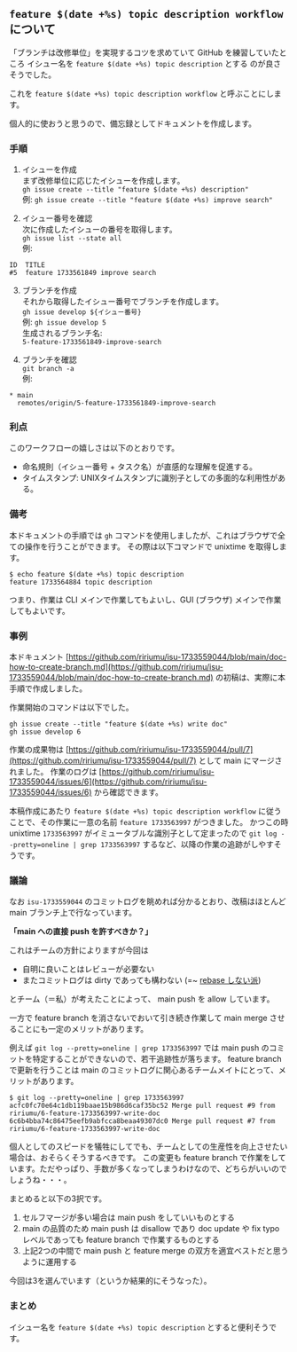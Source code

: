 ## `feature $(date +%s) topic description workflow` について

「ブランチは改修単位」を実現するコツを求めていて GitHub を練習していたところ
イシュー名を `feature $(date +%s) topic description` とする
のが良さそうでした。

これを `feature $(date +%s) topic description workflow` と呼ぶことにします。

個人的に使おうと思うので、備忘録としてドキュメントを作成します。


### 手順

1. イシューを作成  
まず改修単位に応じたイシューを作成します。  
`gh issue create --title "feature $(date +%s) description"`  
例: `gh issue create --title "feature $(date +%s) improve search"`

2. イシュー番号を確認  
次に作成したイシューの番号を取得します。  
`gh issue list --state all`  
例:  
```
ID  TITLE
#5  feature 1733561849 improve search
```

3. ブランチを作成  
それから取得したイシュー番号でブランチを作成します。  
`gh issue develop ${イシュー番号}`  
例: `gh issue develop 5`  
生成されるブランチ名:  
`5-feature-1733561849-improve-search`

4. ブランチを確認  
`git branch -a`  
例:  
```
* main
  remotes/origin/5-feature-1733561849-improve-search
```


### 利点

このワークフローの嬉しさは以下のとおりです。

- 命名規則（イシュー番号 + タスク名）が直感的な理解を促進する。
- タイムスタンプ: UNIXタイムスタンプに識別子としての多面的な利用性がある。


### 備考

本ドキュメントの手順では  `gh` コマンドを使用しましたが、これはブラウザで全ての操作を行うことができます。
その際は以下コマンドで unixtime を取得します。

```
$ echo feature $(date +%s) topic description
feature 1733564884 topic description
```

つまり、作業は CLI メインで作業してもよいし、GUI (ブラウザ) メインで作業してもよいです。

### 事例

本ドキュメント [https://github.com/ririumu/isu-1733559044/blob/main/doc-how-to-create-branch.md](https://github.com/ririumu/isu-1733559044/blob/main/doc-how-to-create-branch.md) の初稿は、実際に本手順で作成しました。

作業開始のコマンドは以下でした。

```
gh issue create --title "feature $(date +%s) write doc"
gh issue develop 6
```

作業の成果物は [https://github.com/ririumu/isu-1733559044/pull/7](https://github.com/ririumu/isu-1733559044/pull/7) として main にマージされました。
作業のログは [https://github.com/ririumu/isu-1733559044/issues/6](https://github.com/ririumu/isu-1733559044/issues/6) から確認できます。

本稿作成にあたり `feature $(date +%s) topic description workflow` に従うことで、その作業に一意の名前 `feature 1733563997` がつきました。
かつこの時 unixtime `1733563997` がイミュータブルな識別子として定まったので `git log --pretty=oneline | grep 1733563997` するなど、以降の作業の追跡がしやすそうです。


### 議論

なお `isu-1733559044` のコミットログを眺めれば分かるとおり、改稿はほとんど main ブランチ上で行なっています。 

**「main への直接 push を許すべきか？」**

これはチームの方針によりますが今回は

* 自明に良いことはレビューが必要ない
* またコミットログは dirty であっても構わない (=~ [rebase しない派](https://x.com/tadsan/status/1863567234947571934))

とチーム（＝私）が考えたことによって、 main push を allow しています。

一方で feature branch を消さないでおいて引き続き作業して main merge させることにも一定のメリットがあります。

例えば `git log --pretty=oneline | grep 1733563997` では main push のコミットを特定することができないので、若干追跡性が落ちます。
feature branch で更新を行うことは main のコミットログに関心あるチームメイトにとって、メリットがあります。

```
$ git log --pretty=oneline | grep 1733563997
acfc0fc70e64c1db119baae15b986d6caf35bc52 Merge pull request #9 from ririumu/6-feature-1733563997-write-doc
6c6b4bba74c86475eefb9abfcca8beaa49307dc0 Merge pull request #7 from ririumu/6-feature-1733563997-write-doc
```

個人としてのスピードを犠牲にしてでも、チームとしての生産性を向上させたい場合は、おそらくそうするべきです。
この変更も feature branch で作業をしています。ただやっぱり、手数が多くなってしまうわけなので、どちらがいいのでしょうね・・・。

まとめると以下の3択です。

1. セルフマージが多い場合は main push をしていいものとする
2. main の品質のため main push は disallow であり doc update や fix typo レベルであっても feature branch で作業するものとする
3. 上記2つの中間で main push と feature merge の双方を適宜ベストだと思うように運用する

今回は3を選んでいます（というか結果的にそうなった）。


### まとめ

イシュー名を `feature $(date +%s) topic description` とすると便利そうです。

